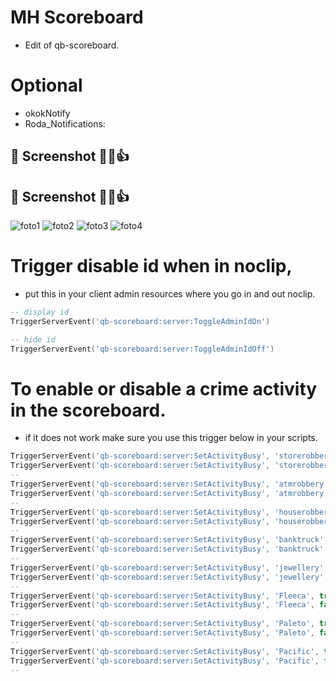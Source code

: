 # MH Scoreboard
- Edit of qb-scoreboard.


# Optional
- okokNotify
- Roda_Notifications:

## 📸 Screenshot 👊😁👍
## 📸 Screenshot 👊😁👍
![foto1](https://media.discordapp.net/attachments/1057778180024447116/1094419139604529215/SPOILER_Aantekening_2023-04-09_020733.png?width=559&height=676)
![foto2](https://media.discordapp.net/attachments/1057778180024447116/1094419139851976734/SPOILER_Aantekening_2023-04-09_022609.png?width=954&height=676)
![foto3](https://media.discordapp.net/attachments/1057778180024447116/1094595669781663787/SPOILER_Aantekening_2023-04-09_141018.png)
![foto4](https://media.discordapp.net/attachments/1057778180024447116/1094595670092021850/SPOILER_Aantekening_2023-04-09_141101.png)

# Trigger disable id when in noclip, 
- put this in your client admin resources where you go in and out noclip.
```lua
-- display id
TriggerServerEvent('qb-scoreboard:server:ToggleAdminIdOn')

-- hide id
TriggerServerEvent('qb-scoreboard:server:ToggleAdminIdOff')
```

# To enable or disable a crime activity in the scoreboard.
- if it does not work make sure you use this trigger below in your scripts.
```lua
TriggerServerEvent('qb-scoreboard:server:SetActivityBusy', 'storerobbery', true)  -- enable
TriggerServerEvent('qb-scoreboard:server:SetActivityBusy', 'storerobbery', false) -- disable
--
TriggerServerEvent('qb-scoreboard:server:SetActivityBusy', 'atmrobbery', true)    -- enable
TriggerServerEvent('qb-scoreboard:server:SetActivityBusy', 'atmrobbery', false)   -- disable
--
TriggerServerEvent('qb-scoreboard:server:SetActivityBusy', 'houserobbery', true)  -- enable
TriggerServerEvent('qb-scoreboard:server:SetActivityBusy', 'houserobbery', false) -- disable
--
TriggerServerEvent('qb-scoreboard:server:SetActivityBusy', 'banktruck', true)     -- enable
TriggerServerEvent('qb-scoreboard:server:SetActivityBusy', 'banktruck', false)    -- disable
--
TriggerServerEvent('qb-scoreboard:server:SetActivityBusy', 'jewellery', true)     -- enable
TriggerServerEvent('qb-scoreboard:server:SetActivityBusy', 'jewellery', false)    -- disable
--
TriggerServerEvent('qb-scoreboard:server:SetActivityBusy', 'Fleeca', true)        -- enable
TriggerServerEvent('qb-scoreboard:server:SetActivityBusy', 'Fleeca', false)       -- disable
--
TriggerServerEvent('qb-scoreboard:server:SetActivityBusy', 'Paleto', true)        -- enable
TriggerServerEvent('qb-scoreboard:server:SetActivityBusy', 'Paleto', false)       -- disable
--
TriggerServerEvent('qb-scoreboard:server:SetActivityBusy', 'Pacific', true)       -- enable
TriggerServerEvent('qb-scoreboard:server:SetActivityBusy', 'Pacific', false)      -- disable
--
```

